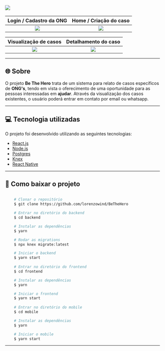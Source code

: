 <h1>
    <img src="https://ik.imagekit.io/7lakfowkdj/readme_bethehero_PpQwStpmf.png">
</h1>

Login / Cadastro da ONG     |  Home / Criação do caso
:-------------------------:|:-------------------------:
![](https://ik.imagekit.io/7lakfowkdj/colagem1_okRaesyCH.png)  |  ![](https://ik.imagekit.io/7lakfowkdj/colagem2_uj_PYAn_N.png)

Visualização de casos     |  Detalhamento do caso
:-------------------------:|:-------------------------:
![](https://ik.imagekit.io/7lakfowkdj/colagem3_iYLs7kH0O.jpg)  |  ![](https://ik.imagekit.io/7lakfowkdj/colagem4_OSy-1FSsE.jpg)

---

## 🌐 Sobre

O projeto **Be The Hero** trata de um sistema para relato de casos específicos de **ONG's**, tendo em vista o oferecimento de uma oportunidade para as pessoas interessadas em **ajudar**. Através da visualização dos casos existentes, o usuário poderá entrar em contato por email ou whatsapp.

---

## 💻 Tecnologia utilizadas

O projeto foi desenvolvido utilizando as seguintes tecnologias:

- [React.js](https://reactjs.org/)
- [Node.js](https://nodejs.org/en/)
- [Postgres](https://www.postgresql.org/)
- [Knex](http://knexjs.org/)
- [React Native](https://reactnative.dev/)

---

## 📁 Como baixar o projeto

```bash

    # Clonar o repositório
    $ git clone https://github.com/lorenzowind/BeTheHero

    # Entrar no diretório do backend
    $ cd backend

    # Instalar as dependências
    $ yarn

    # Rodar as migrations
    $ npx knex migrate:latest

    # Iniciar o backend
    $ yarn start
    
    # Entrar no diretório do frontend
    $ cd frontend

    # Instalar as dependências
    $ yarn

    # Iniciar o frontend
    $ yarn start
    
    # Entrar no diretório do mobile
    $ cd mobile

    # Instalar as dependências
    $ yarn

    # Iniciar o mobile
    $ yarn start

```

---